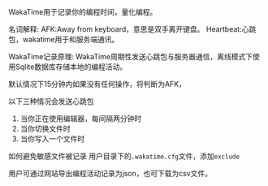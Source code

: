 WakaTime用于记录你的编程时间，量化编程。

名词解释:
AFK:Away from keyboard，意思是双手离开键盘。
Heartbeat:心跳包，wakatime用于和服务端通讯。

WakaTime记录原理:
WakaTime周期性发送心跳包与服务器通信，离线模式下使用Sqlite数据库存储本地的编程活动。

默认情况下15分钟内如果没有任何操作，将判断为AFK，

以下三种情况会发送心跳包
1. 当你正在使用编辑器，每间隔两分钟时
2. 当你切换文件时
3. 当你写入一个文件时

如何避免敏感文件被记录
用户目录下的`.wakatime.cfg`文件，添加`exclude`

用户可通过网站导出编程活动记录为json，也可下载为csv文件。